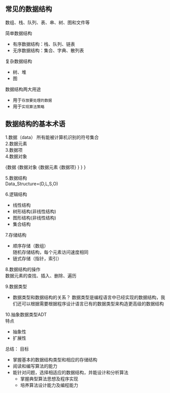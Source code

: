 ## 常见的数据结构
数组、栈、队列、表、串、树、图和文件等

简单数据结构
- 有序数据结构：栈、队列、链表
- 无序数据结构：集合、字典、散列表

复杂数据结构
- 树、堆
- 图


数据结构两大用途
- 用于```存放要处理的数据```
- 用于```实现算法策略```

## 数据结构的基本术语
1.数据（data） 所有能被计算机识别的符号集合  
2.数据元素  
3.数据项  
4.数据对象 

{数据 {数据对象 {数据元素 {数据项} } } }

5.数据结构  
Data_Structure=(D,L,S,O)  

6.逻辑结构  
- 线性结构
- 树形结构(非线性结构)
- 图形结构(非线性结构)
- 集合结构

7.存储结构  
- 顺序存储（数组）  
  随机存储结构，每个元素访问速度相同
- 链式存储（指针，索引）
  
8.数据结构的操作  
数据元素的查找、插入、删除、遍历

9.数据类型
- 数据类型和数据结构的关系？
数据类型是编程语言中已经实现的数据结构，我们还可以根据需要根据程序设计语言已有的数据类型来构造更高级的数据结构

10.抽象数据类型ADT  
特点  
- 抽象性
- 扩展性

总结：
目标
- 掌握基本的数据结构类型和相应的存储结构
- 阅读和编写算法的能力
- 能针对问题，选择相适应的数据结构，并能设计和分析算法 
  - 掌握典型算法思想及程序实现
  - 培养算法设计能力及编程能力
  
  

